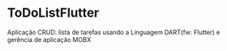 # ToDoListFlutter
Aplicação CRUD: lista de tarefas usando a Linguagem DART(fw: Flutter) e gerência de aplicação MOBX
